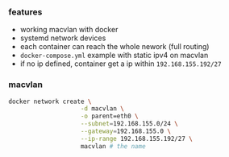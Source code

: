 
### features

- working macvlan with docker
- systemd network devices
- each container can reach the whole nework (full routing)
- `docker-compose.yml` example with static ipv4 on macvlan
- if no ip defined, container get a ip within `192.168.155.192/27`


### macvlan
```bash
docker network create \
                    -d macvlan \
                    -o parent=eth0 \
                    --subnet=192.168.155.0/24 \
                    --gateway=192.168.155.0 \
                    --ip-range 192.168.155.192/27 \
                    macvlan # the name
```